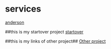 # services
[anderson](https://www.example.com)



##this is my startover project
[startover](https://opanga77.github.io/services/)



##this is my links of other project##
[Other project](https://opanga77.github.io/Startover/)
